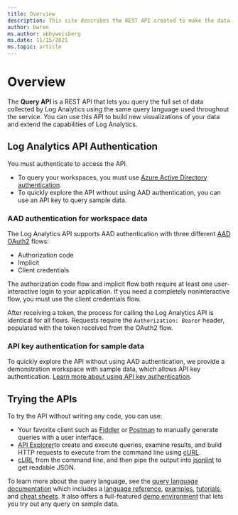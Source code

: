 ```yaml
---
title: Overview
description: This site describes the REST API created to make the data collected by Azure Log Analytics easily available.
author: bwren
ms.author: abbyweisberg
ms.date: 11/15/2021
ms.topic: article
---
```

# Overview

The **Query API** is a REST API that lets you query the full set of data collected by Log Analytics using the same query language used throughout the service. You can use this API to build new visualizations of your data and extend the capabilities of Log Analytics.

## Log Analytics API Authentication

You must authenticate to access the API. 
- To query your workspaces, you must use [Azure Active Directory authentication](https://azure.microsoft.com/documentation/articles/active-directory-whatis/).
- To quickly explore the API without using AAD authentication, you can use an API key to query sample data.

### AAD authentication for workspace data

The Log Analytics API supports AAD authentication with three different [AAD OAuth2](/azure/active-directory/develop/active-directory-protocols-oauth-code) flows:
- Authorization code
- Implicit
- Client credentials 

The authorization code flow and implicit flow both require at least one user-interactive login to your application. If you need a completely noninteractive flow, you must use the client credentials flow.

After receiving a token, the process for calling the Log Analytics API is identical for all flows. Requests require the `Authorization: Bearer` header, populated with the token received from the OAuth2 flow.

### API key authentication for sample data

To quickly explore the API without using AAD authentication, we provide a demonstration workspace with sample data, which allows API key authentication. [Learn more about using API key authentication](api-keys.md).

## Trying the APIs

To try the API without writing any code, you can use:
  - Your favorite client such as [Fiddler](https://www.telerik.com/fiddler) or [Postman](https://www.getpostman.com/) to manually generate queries with a user interface.
  - [API Explorer](https://dev.loganalytics.io/apiexplorer/query)to create and execute queries, examine results, and build HTTP requests to execute from the command line using [cURL](https://curl.haxx.se/).
  - [cURL](https://curl.haxx.se/) from the command line, and then pipe the output into [jsonlint](https://github.com/zaach/jsonlint) to get readable JSON. 

To learn more about the query language, see the [query language documentation](https://docs.loganalytics.io/) which includes a [language reference](https://docs.loganalytics.io/docs/Language-Reference), [examples](https://docs.loganalytics.io/docs/Examples), [tutorials](https://docs.loganalytics.io/docs/Learn/Tutorials/Date-and-time-operations), and [cheat sheets](https://docs.loganalytics.io/docs/Learn/References/Legacy-to-new-to-Azure-Log-Analytics-Language). It also offers a full-featured [demo environment](https://portal.loganalytics.io/demo) that lets you try out any query on sample data.